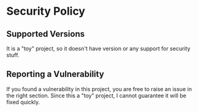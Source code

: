 # Security Policy

## Supported Versions

It is a "toy" project, so it doesn't have version or any support for security stuff.

## Reporting a Vulnerability

If you found a vulnerability in this project, you are free to raise an issue in the right section. Since this a "toy" project, I cannot guarantee it will be fixed quickly.
